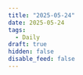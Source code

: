 ```yaml
---
title: "2025-05-24"
date: 2025-05-24
tags:
  - Daily
draft: true
hidden: false
disable_feed: false
---
```


